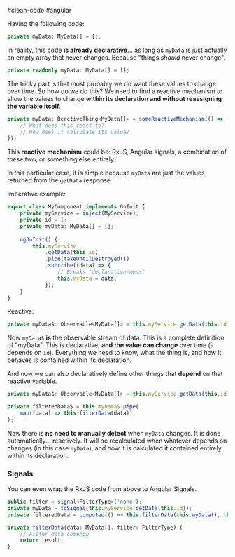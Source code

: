 #clean-code #angular 

Having the following code:

```typescript
private myData: MyData[] = [];
```

In reality, this code **is already declarative**... as long as `myData` is just actually an empty array that never changes. Because "things *should* never change".

```typescript
private readonly myData: MyData[] = [];
```

The tricky part is that most probably we do want these values to change over time. So how do we do this? We need to find a reactive mechanism to allow the values to change **within its declaration and without reassigning the variable itself**. 

```typescript
private myData: ReactiveThing<MyData[]> = someReactiveMechanism(() => {
	// What does this react to?
	// How does it calculate its value?
});
```

This **reactive mechanism** could be: RxJS, Angular signals, a combination of these two, or something else entirely. 

In this particular case, it is simple because `myData` are just the values returned from the `getData` response.

Imperative example:
```typescript
export class MyComponent implements OnInit {
	private myService = inject(MyService);
	private id = 1;
	private myData: MyData[] = [];
	  
	ngOnInit() {
		this.myService
			.getData(this.id)
			.pipe(takeUntilDestroyed())
			.subcribe((data) => {
				// Breaks "declarative-ness"
				this.myData = data;
			});
	}
}
```

Reactive:
```typescript
private myData$: Observable<MyData[]> = this.myService.getData(this.id);
```

Now `myData$` **is** the observable stream of data. This is a complete definition of "myData". This is declarative, **and the value can change** over time (it depends on `id`). Everything we need to know, what the thing is, and how it behaves is contained within its declaration.

And now we can also declaratively define other things that **depend** on that reactive variable.

```typescript
private myData$: Observable<MyData[]> = this.myService.getData(this.id);

private filteredData$ = this.myData$.pipe(
	map((data) => this.filterData(data)),
);
```

Now there is **no need to manually detect** when `myData` changes. It is done automatically... reactively. It will be recalculated when whatever depends on changes (in this case `myData`), and how it is calculated it contained entirely within its declaration. 

### Signals

You can even wrap the RxJS code from above to Angular Signals.

```typescript
public filter = signal<FilterType>('none');
private myData = toSignal(this.myService.getData(this.id));
private filteredData = computed(() => this.filterData(this.myData(), this.filter()))

private filterData(data: MyData[], filter: FilterType) {
	// Filter data somehow
	return result;
}
```